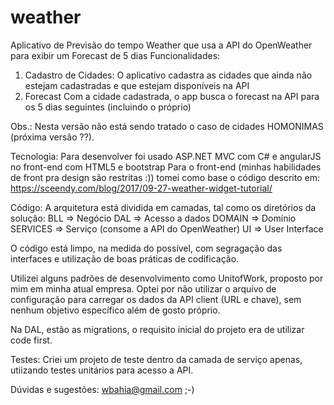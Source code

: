 # weather
Aplicativo de Previsão do tempo Weather que usa a API do OpenWeather para exibir um Forecast de 5 dias 
Funcionalidades:
1) Cadastro de Cidades:
O aplicativo cadastra as cidades que ainda não estejam cadastradas e que estejam disponíveis na API
2) Forecast
Com a cidade cadastrada, o app busca o forecast na API para os 5 dias seguintes (incluindo o próprio)

Obs.: Nesta versão não está sendo tratado o caso de cidades HOMONIMAS (próxima versão ??).

Tecnologia:
Para desenvolver foi usado ASP.NET MVC com C# e angularJS no front-end com HTML5 e bootstrap
Para o front-end (minhas habilidades de front pra design são restritas :)) tomei como base o código descrito em: https://sceendy.com/blog/2017/09-27-weather-widget-tutorial/

Código:
A arquitetura está dividida em camadas, tal como os diretórios da solução:
BLL => Negócio
DAL => Acesso a dados
DOMAIN => Domínio
SERVICES => Serviço (consome a API do OpenWeather)
UI => User Interface

O código está limpo, na medida do possível, com segragação das interfaces e utilização de boas práticas de codificação.

Utilizei alguns padrões de desenvolvimento como UnitofWork, proposto por mim em minha atual empresa.
Optei por não utilizar o arquivo de configuração para carregar os dados da API client (URL e chave), sem nenhum objetivo específico além de gosto próprio.

Na DAL, estão as migrations, o requisito inicial do projeto era de utilizar code first.

Testes:
Criei um projeto de teste dentro da camada de serviço apenas, utiizando testes unitários para acesso a API.

Dúvidas e sugestões: wbahia@gmail.com ;-)

